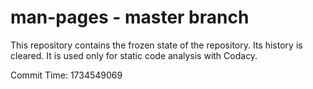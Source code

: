 # man-pages - master branch

This repository contains the frozen state of the repository.
Its history is cleared. It is used only for static code
analysis with Codacy.

Commit Time: 1734549069